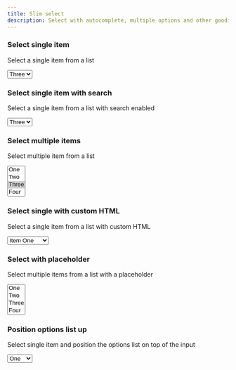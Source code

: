 ```yaml
---
title: Slim select
description: Select with autocomplete, multiple options and other goodies
---
```


### Select single item

Select a single item from a list

<div
  class="slim-select"
  id="single-select"
>
  <select name="field" data-controller="slim-select">
    <option value="1">One</option>
    <option value="2">Two</option>
    <option value="3" selected>Three</option>
    <option value="4">Four</option>
    <option value="5">Five</option>
    <option value="6">Six</option>
  </select>
</div>

### Select single item with search

Select a single item from a list with search enabled

<div
  class="slim-select"
  id="search-select"
>
  <select name="field" data-controller="slim-select" data-slim-select-show-search-value="true">
    <option value="1">One</option>
    <option value="2">Two</option>
    <option value="3" selected>Three</option>
    <option value="4">Four</option>
    <option value="5">Five</option>
    <option value="6">Six</option>
  </select>
</div>

### Select multiple items

Select multiple item from a list

<div
  class="slim-select"
  id="multi-select"
>
  <select name="field" data-controller="slim-select" multiple>
    <option value="1">One</option>
    <option value="2">Two</option>
    <option value="3" selected>Three</option>
    <option value="4">Four</option>
    <option value="5">Five</option>
    <option value="6">Six</option>
  </select>
</div>

### Select single with custom HTML

Select a single item from a list with custom HTML

<div
  class="slim-select"
  id="custom-select"
>
  <select name="field" data-controller="slim-select">
    <option data-inner-html="<strong>Strong:<strong> Item one" value="One">Item One</option>
    <option data-inner-html="<i>Italics:<i> Item two" value="Two">Item Two</option>
    <option data-inner-html="<img src='https://via.placeholder.com/150 /> Con imagen" value="Three">Con imagen</option>
  </select>
</div>

### Select with placeholder

Select multiple items from a list with a placeholder

<div
  class="slim-select"
  id="placeholder-select"
>
  <select name="field" data-controller="slim-select" data-slim-select-placeholder-value="Select options.." multiple>
    <option value="1">One</option>
    <option value="2">Two</option>
    <option value="3">Three</option>
    <option value="4">Four</option>
    <option value="5">Five</option>
    <option value="6">Six</option>
  </select>
</div>

### Position options list up

Select single item and position the options list on top of the input

<div
  class="slim-select"
  id="show-content-select"
>
  <select name="field" data-controller="slim-select" data-slim-select-show-content-value="up">
    <option value="1">One</option>
    <option value="2">Two</option>
    <option value="3">Three</option>
    <option value="4">Four</option>
    <option value="5">Five</option>
    <option value="6">Six</option>
  </select>
</div>
